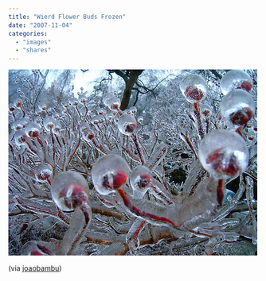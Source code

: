 ```yaml
---
title: "Wierd Flower Buds Frozen"
date: "2007-11-04"
categories: 
  - "images"
  - "shares"
---
```


![](images/4wnP83SaF1d4ko6lvWDRIlJG_500.jpg)

(via [joaobambu](http://flickr.com/photos/joao))
